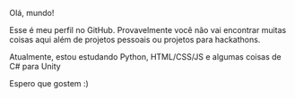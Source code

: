 Olá, mundo!

Esse é meu perfil no GitHub. Provavelmente você não vai encontrar muitas coisas aqui além de projetos pessoais ou projetos para hackathons.

Atualmente, estou estudando Python, HTML/CSS/JS e algumas coisas de C# para Unity

Espero que gostem :)
